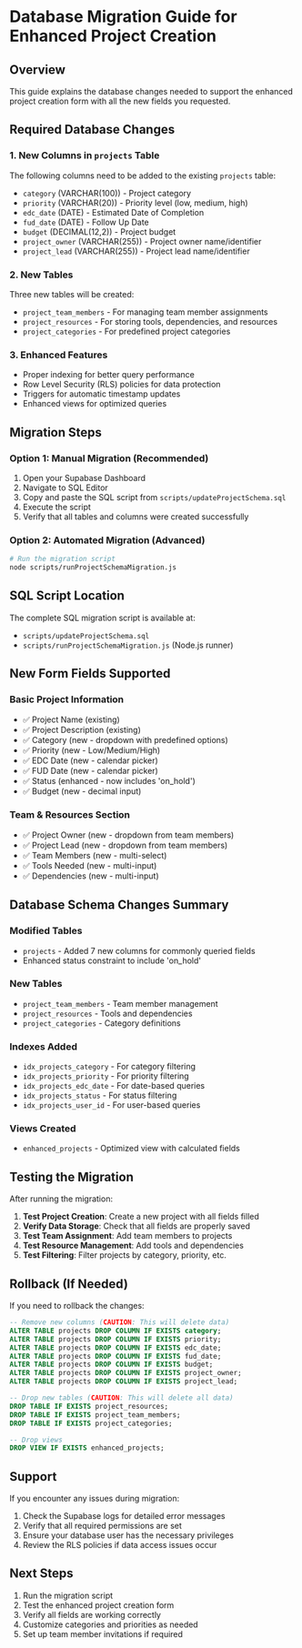 # Database Migration Guide for Enhanced Project Creation

## Overview
This guide explains the database changes needed to support the enhanced project creation form with all the new fields you requested.

## Required Database Changes

### 1. New Columns in `projects` Table
The following columns need to be added to the existing `projects` table:

- `category` (VARCHAR(100)) - Project category
- `priority` (VARCHAR(20)) - Priority level (low, medium, high)
- `edc_date` (DATE) - Estimated Date of Completion
- `fud_date` (DATE) - Follow Up Date
- `budget` (DECIMAL(12,2)) - Project budget
- `project_owner` (VARCHAR(255)) - Project owner name/identifier
- `project_lead` (VARCHAR(255)) - Project lead name/identifier

### 2. New Tables
Three new tables will be created:

- `project_team_members` - For managing team member assignments
- `project_resources` - For storing tools, dependencies, and resources
- `project_categories` - For predefined project categories

### 3. Enhanced Features
- Proper indexing for better query performance
- Row Level Security (RLS) policies for data protection
- Triggers for automatic timestamp updates
- Enhanced views for optimized queries

## Migration Steps

### Option 1: Manual Migration (Recommended)
1. Open your Supabase Dashboard
2. Navigate to SQL Editor
3. Copy and paste the SQL script from `scripts/updateProjectSchema.sql`
4. Execute the script
5. Verify that all tables and columns were created successfully

### Option 2: Automated Migration (Advanced)
```bash
# Run the migration script
node scripts/runProjectSchemaMigration.js
```

## SQL Script Location
The complete SQL migration script is available at:
- `scripts/updateProjectSchema.sql`
- `scripts/runProjectSchemaMigration.js` (Node.js runner)

## New Form Fields Supported

### Basic Project Information
- ✅ Project Name (existing)
- ✅ Project Description (existing)
- ✅ Category (new - dropdown with predefined options)
- ✅ Priority (new - Low/Medium/High)
- ✅ EDC Date (new - calendar picker)
- ✅ FUD Date (new - calendar picker)
- ✅ Status (enhanced - now includes 'on_hold')
- ✅ Budget (new - decimal input)

### Team & Resources Section
- ✅ Project Owner (new - dropdown from team members)
- ✅ Project Lead (new - dropdown from team members)
- ✅ Team Members (new - multi-select)
- ✅ Tools Needed (new - multi-input)
- ✅ Dependencies (new - multi-input)

## Database Schema Changes Summary

### Modified Tables
- `projects` - Added 7 new columns for commonly queried fields
- Enhanced status constraint to include 'on_hold'

### New Tables
- `project_team_members` - Team member management
- `project_resources` - Tools and dependencies
- `project_categories` - Category definitions

### Indexes Added
- `idx_projects_category` - For category filtering
- `idx_projects_priority` - For priority filtering
- `idx_projects_edc_date` - For date-based queries
- `idx_projects_status` - For status filtering
- `idx_projects_user_id` - For user-based queries

### Views Created
- `enhanced_projects` - Optimized view with calculated fields

## Testing the Migration

After running the migration:

1. **Test Project Creation**: Create a new project with all fields filled
2. **Verify Data Storage**: Check that all fields are properly saved
3. **Test Team Assignment**: Add team members to projects
4. **Test Resource Management**: Add tools and dependencies
5. **Test Filtering**: Filter projects by category, priority, etc.

## Rollback (If Needed)

If you need to rollback the changes:

```sql
-- Remove new columns (CAUTION: This will delete data)
ALTER TABLE projects DROP COLUMN IF EXISTS category;
ALTER TABLE projects DROP COLUMN IF EXISTS priority;
ALTER TABLE projects DROP COLUMN IF EXISTS edc_date;
ALTER TABLE projects DROP COLUMN IF EXISTS fud_date;
ALTER TABLE projects DROP COLUMN IF EXISTS budget;
ALTER TABLE projects DROP COLUMN IF EXISTS project_owner;
ALTER TABLE projects DROP COLUMN IF EXISTS project_lead;

-- Drop new tables (CAUTION: This will delete all data)
DROP TABLE IF EXISTS project_resources;
DROP TABLE IF EXISTS project_team_members;
DROP TABLE IF EXISTS project_categories;

-- Drop views
DROP VIEW IF EXISTS enhanced_projects;
```

## Support

If you encounter any issues during migration:

1. Check the Supabase logs for detailed error messages
2. Verify that all required permissions are set
3. Ensure your database user has the necessary privileges
4. Review the RLS policies if data access issues occur

## Next Steps

1. Run the migration script
2. Test the enhanced project creation form
3. Verify all fields are working correctly
4. Customize categories and priorities as needed
5. Set up team member invitations if required 